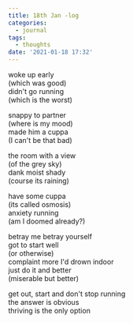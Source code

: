 ```yaml
---
title: 18th Jan -log
categories:
  - journal
tags:
  - thoughts
date: '2021-01-18 17:32'
---
```


woke up early  
(which was good)  
didn't go running  
(which is the worst)    

snappy to partner  
(where is my mood)    
made him a cuppa  
(I can't be that bad)    

the room with a view  
(of the grey sky)  
dank moist shady  
(course its raining)

have some cuppa  
(its called osmosis)  
anxiety running  
(am I doomed already?)  

betray me betray yourself  
got to start well  
(or otherwise)  
complaint more I'd drown indoor   
just do it and better  
(miserable but better)  


get out, start and don't stop running  
the answer is obvious  
thriving is the only option  
